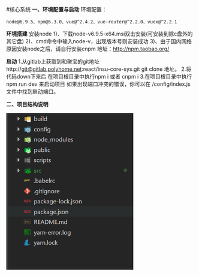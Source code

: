 #核心系统
**一、环境配置与启动**
环境配置：
```
node@6.9.5、npm@5.3.0、vue@^2.4.2、vue-router@^2.2.0、vuex@^2.2.1

```

**环境搭建**
安装node
1)、下载node-v6.9.5-x64.msi双击安装(可安装到除c盘外的其它盘) 
2)、cmd命令中输入node-v，出现版本号则安装成功 
3)、由于国内网络原因安装node之后，请自行安装cnpm 地址：http://npm.taobao.org/


**启动**
1.从gitlab上获取到和聚宝的git地址  http://git@gitlab.polyhome.net:react/insu-core-sys.git
git clone 地址。
2.将代码down下来后 
在项目根目录中执行npm i 或者 cnpm i 
3.在项目根目录中执行 npm run dev 来启动项目 
如果出现端口冲突的错误，你可以在 /config/index.js 文件中找到启动端口。

**二、项目结构说明**

![](/assets/微信截图_20181019182942.png)